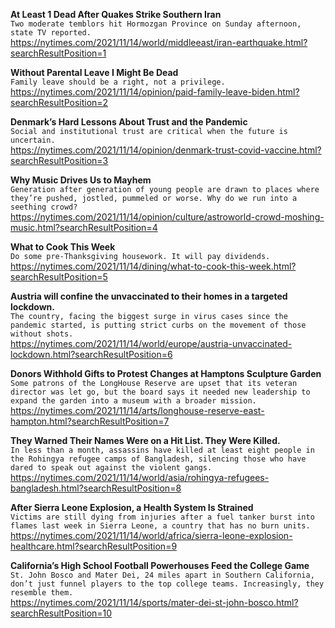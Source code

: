 **At Least 1 Dead After Quakes Strike Southern Iran**\
`Two moderate temblors hit Hormozgan Province on Sunday afternoon, state TV reported.`\
https://nytimes.com/2021/11/14/world/middleeast/iran-earthquake.html?searchResultPosition=1

**Without Parental Leave I Might Be Dead**\
`Family leave should be a right, not a privilege.`\
https://nytimes.com/2021/11/14/opinion/paid-family-leave-biden.html?searchResultPosition=2

**Denmark’s Hard Lessons About Trust and the Pandemic**\
`Social and institutional trust are critical when the future is uncertain.`\
https://nytimes.com/2021/11/14/opinion/denmark-trust-covid-vaccine.html?searchResultPosition=3

**Why Music Drives Us to Mayhem**\
`Generation after generation of young people are drawn to places where they’re pushed, jostled, pummeled or worse. Why do we run into a seething crowd?`\
https://nytimes.com/2021/11/14/opinion/culture/astroworld-crowd-moshing-music.html?searchResultPosition=4

**What to Cook This Week**\
`Do some pre-Thanksgiving housework. It will pay dividends.`\
https://nytimes.com/2021/11/14/dining/what-to-cook-this-week.html?searchResultPosition=5

**Austria will confine the unvaccinated to their homes in a targeted lockdown.**\
`The country, facing the biggest surge in virus cases since the pandemic started, is putting strict curbs on the movement of those without shots.`\
https://nytimes.com/2021/11/14/world/europe/austria-unvaccinated-lockdown.html?searchResultPosition=6

**Donors Withhold Gifts to Protest Changes at Hamptons Sculpture Garden**\
`Some patrons of the LongHouse Reserve are upset that its veteran director was let go, but the board says it needed new leadership to expand the garden into a museum with a broader mission.`\
https://nytimes.com/2021/11/14/arts/longhouse-reserve-east-hampton.html?searchResultPosition=7

**They Warned Their Names Were on a Hit List. They Were Killed.**\
`In less than a month, assassins have killed at least eight people in the Rohingya refugee camps of Bangladesh, silencing those who have dared to speak out against the violent gangs.`\
https://nytimes.com/2021/11/14/world/asia/rohingya-refugees-bangladesh.html?searchResultPosition=8

**After Sierra Leone Explosion, a Health System Is Strained**\
`Victims are still dying from injuries after a fuel tanker burst into flames last week in Sierra Leone, a country that has no burn units.`\
https://nytimes.com/2021/11/14/world/africa/sierra-leone-explosion-healthcare.html?searchResultPosition=9

**California’s High School Football Powerhouses Feed the College Game**\
`St. John Bosco and Mater Dei, 24 miles apart in Southern California, don’t just funnel players to the top college teams. Increasingly, they resemble them.`\
https://nytimes.com/2021/11/14/sports/mater-dei-st-john-bosco.html?searchResultPosition=10

